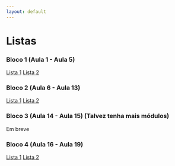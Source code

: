 ```yaml
---
layout: default
---
```



# Listas

### Bloco 1 (Aula 1 - Aula 5)

<a href="https://forms.gle/cjBsWV1ucwJqErXT9">Lista 1</a>
<a href="https://forms.gle/bo46uJhSWjfqQ9yy8">Lista 2</a>

### Bloco 2 (Aula 6 - Aula 13)

<a href="https://docs.google.com/forms/d/e/1FAIpQLSftuKsRydgBaJESkUk8Om1kVIDWQBzFqp3iicqFSs2OXA6Nfw/viewform?usp=sf_link">Lista 1</a>
<a href="https://docs.google.com/forms/d/e/1FAIpQLSfWDvn9YlzHkando1M9LR9gR6G55uTRAbesGqLnBRNpP6SDXg/viewform?usp=sf_link">Lista 2</a>

### Bloco 3 (Aula 14 - Aula 15) (Talvez tenha mais módulos)

Em breve

### Bloco 4 (Aula 16 - Aula 19)

<a href="https://forms.gle/aPtTYdu9oUSB6SzBA">Lista 1</a>
<a href="https://forms.gle/oowxWVyCYVZjwKNAA">Lista 2</a>
